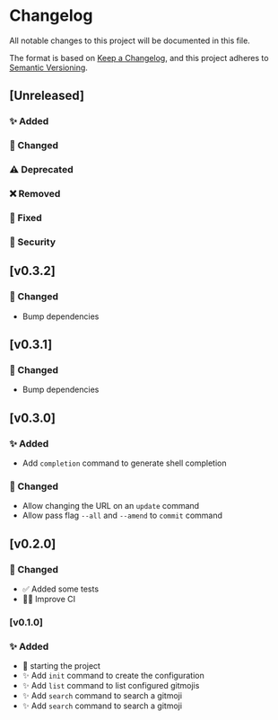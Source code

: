 # Changelog
All notable changes to this project will be documented in this file.

The format is based on [Keep a Changelog](https://keepachangelog.com/en/1.0.0/),
and this project adheres to [Semantic Versioning](https://semver.org/spec/v2.0.0.html).

## [Unreleased]

### ✨ Added
### 🔀 Changed
### ⚠️ Deprecated
### ❌ Removed
### 🐛 Fixed
### 🛂 Security

## [v0.3.2]

### 🔀 Changed

- Bump dependencies

## [v0.3.1]

### 🔀 Changed

- Bump dependencies

## [v0.3.0]

### ✨ Added

- Add `completion` command to generate shell completion

### 🔀 Changed

- Allow changing the URL on an `update` command
- Allow pass flag `--all` and `--amend` to `commit` command

## [v0.2.0]

### 🔀 Changed

- ✅ Added some tests
- 👷‍♂️ Improve CI

### [v0.1.0]

### ✨ Added

- 🚀 starting the project
- ✨ Add `init` command to create the configuration
- ✨ Add `list` command to list configured gitmojis
- ✨ Add `search` command to search a gitmoji
- ✨ Add `search` command to search a gitmoji
